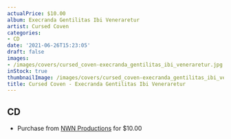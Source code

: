 ```yaml
---
actualPrice: $10.00
album: Execranda Gentilitas Ibi Veneraretur
artist: Cursed Coven
categories:
- CD
date: '2021-06-26T15:23:05'
draft: false
images:
- /images/covers/cursed_coven-execranda_gentilitas_ibi_veneraretur.jpg
inStock: true
thumbnailImage: /images/covers/cursed_coven-execranda_gentilitas_ibi_veneraretur-thumb.jpg
title: Cursed Coven - Execranda Gentilitas Ibi Veneraretur
---
```


## CD
* Purchase from [NWN Productions](http://shop.nwnprod.com/index.php?route=product/product&path=93&product_id=8258&sort=pd.name&order=ASC) for $10.00
